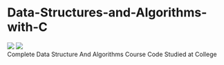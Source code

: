 # Data-Structures-and-Algorithms-with-C
<img src="https://img.shields.io/badge/C-A8B9CC.svg?style=for-the-badge&logo=C&logoColor=black"/> <img src="https://img.shields.io/badge/C++-00599C.svg?style=for-the-badge&logo=C++&logoColor=white"/><br/>
Complete Data Structure And Algorithms Course Code Studied at College
